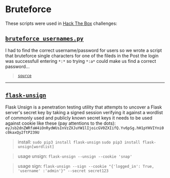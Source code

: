 # Bruteforce

These scripts were used in [Hack The Box](https://www.hackthebox.com/) challenges:

## [`bruteforce_usernames.py`](bruteforce_usernames.py)

I had to find the correct username/password for users so we wrote a script that bruteforce single characters for one of the fileds in the Post
the login was successfull entering `*:*` so trying `*:a*` could make us find a correct password...
> [`source`](https://fergustran1008.medium.com/writeup-phonebook-webchallenge-htb-87772510a853)

---

## [`flask-unsign`](https://pypi.org/project/flask-unsign/)

Flask Unsign is a penetration testing utility that attempts to uncover a Flask server's secret key by taking a signed session verifying it against a wordlist of commonly used and publicly known secret keys
it needs to be used against cookie like these (pay attentions to the dots):
`eyJsb2dnZWRfaW4iOnRydWUsInVzZXJuYW1lIjoicGV0ZXIifQ.Yv6pSg.hH1pYHVIYni0c0kaxQy2ftP239U`

> install:
`sudo pip3 install flask-unsign`
`sudo pip3 install flask-unsign[wordlist]`

> usage unsign:
`flask-unsign --unsign --cookie 'snap'`

> usage sign:
`flask-unsign --sign --cookie "{'logged_in': True, 'username' :'admin'}" --secret secret123`
